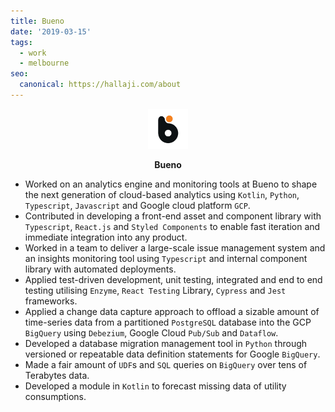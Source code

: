 ```yaml
---
title: Bueno
date: '2019-03-15'
tags:
  - work
  - melbourne
seo:
  canonical: https://hallaji.com/about
---
```

<p align='center'>
  <img src='/stories/bueno/bueno.png' height='64' />
</p>
<p align='center'>
  <b>Bueno</b><br />
</p>

* Worked on an analytics engine and monitoring tools at Bueno to shape the next generation of cloud-based
analytics using `Kotlin`, `Python`, `Typescript`, `Javascript` and Google cloud platform `GCP`.
* Contributed in developing a front-end asset and component library with `Typescript`, `React.js` and `Styled Components`
to enable fast iteration and immediate integration into any product.
* Worked in a team to deliver a large-scale issue management system and an insights monitoring tool using `Typescript`
and internal component library with automated deployments.
* Applied test-driven development, unit testing, integrated and end to end testing utilising `Enzyme`,
`React Testing` Library, `Cypress` and `Jest` frameworks.
* Applied a change data capture approach to offload a sizable amount of time-series data from a partitioned `PostgreSQL`
database into the GCP `BigQuery` using `Debezium`, Google Cloud `Pub/Sub` and `Dataflow`.
* Developed a database migration management tool in `Python` through versioned or repeatable data definition statements
for Google `BigQuery`.
* Made a fair amount of `UDF`s and `SQL` queries on `BigQuery` over tens of Terabytes data.
* Developed a module in `Kotlin` to forecast missing data of utility consumptions.
